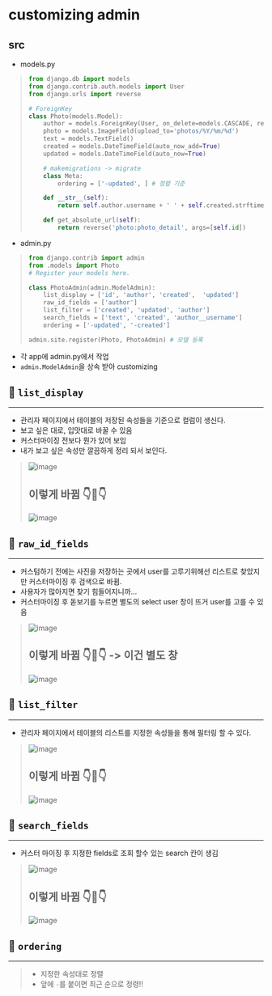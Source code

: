 # customizing admin

## src
- models.py
> ```python
> from django.db import models
> from django.contrib.auth.models import User
> from django.urls import reverse 
> 
> # ForeignKey
> class Photo(models.Model):
>     author = models.ForeignKey(User, on_delete=models.CASCADE, related_name='user_photos')
>     photo = models.ImageField(upload_to='photos/%Y/%m/%d')
>     text = models.TextField()
>     created = models.DateTimeField(auto_now_add=True)
>     updated = models.DateTimeField(auto_now=True)
> 
>     # makemigrations -> migrate
>     class Meta:
>         ordering = ['-updated', ] # 정렬 기준
> 
>     def __str__(self):
>         return self.author.username + ' ' + self.created.strftime('%Y-%m-%d %H:%M:%S')
> 
>     def get_absolute_url(self):
>         return reverse('photo:photo_detail', args=[self.id])
> ```
- admin.py
> ```python
> from django.contrib import admin
> from .models import Photo
> # Register your models here.
> 
> class PhotoAdmin(admin.ModelAdmin):
>     list_display = ['id', 'author', 'created',  'updated']
>     raw_id_fields = ['author']
>     list_filter = ['created', 'updated', 'author']
>     search_fields = ['text', 'created', 'author__username']
>     ordering = ['-updated', '-created']
> 
> admin.site.register(Photo, PhotoAdmin) # 모델 등록
> ```
- 각 app에 admin.py에서 작업
- `admin.ModelAdmin`을 상속 받아 customizing

## 📌 `list_display`
-------------------------
- 관리자 페이지에서 테이블의 저장된 속성들을 기준으로 컬럼이 생신다.
- 보고 싶은 대로, 입맛대로 바꿀 수 있음
- 커스터마이징 전보다 뭔가 있어 보임
- 내가 보고 싶은 속성만 깔끔하게 정리 되서 보인다.

> ![image](https://user-images.githubusercontent.com/77317312/129652008-372d3b11-91df-40aa-92a8-24c48cad2d45.png)
> ## 이렇게 바뀜 👇🔻👇
> ![image](https://user-images.githubusercontent.com/77317312/129652072-ce6fc5e4-3c7d-4a57-a2d7-44a0ef788dce.png)

## 📌 `raw_id_fields`
-------------------------
- 커스텀하기 전에는 사진을 저장하는 곳에서 user를 고루기위해선 리스트로 찾았지만 커스터마이징 후 검색으로 바뀜.
- 사용자가 많아지면 찾기 힘들어지니까...
- 커스터마이징 후 돋보기를 누르면 별도의 select user 창이 뜨거 user를 고를 수 있음

> ![image](https://user-images.githubusercontent.com/77317312/129652697-62a6747c-22f4-4b5e-9828-f435e50042d6.png)
> ## 이렇게 바뀜 👇🔻👇 -> 이건 별도 창
> ![image](https://user-images.githubusercontent.com/77317312/129653233-97a876cb-c092-47b6-9779-3aa63befe51b.png)

## 📌 `list_filter`
----------------------
- 관리자 페이지에서 테이블의 리스트를 지정한 속성들을 통해 필터링 할 수 있다.

> ![image](https://user-images.githubusercontent.com/77317312/129653651-5a92f85a-e62d-4940-804a-bb6d0eeefe85.png)
> ## 이렇게 바뀜 👇🔻👇
> ![image](https://user-images.githubusercontent.com/77317312/129653733-68ef5c28-4b65-417f-91ea-addc87e4ca17.png)

## 📌 `search_fields`
-----------------------
- 커스터 마이징 후 지정한 fields로 조회 할수 있는 search 칸이 생김

> ![image](https://user-images.githubusercontent.com/77317312/129654830-da009822-c886-4fab-aca4-f2cb922a8bc7.png)
> ## 이렇게 바뀜 👇🔻👇
> ![image](https://user-images.githubusercontent.com/77317312/129655044-1644125e-93fb-4f1a-b2fb-9583ac621f24.png)

## 📌 `ordering`
--------------------
> - 지정한 속성대로 정렬
> - 앞에 `-`를 붙이면 최근 순으로 정령!!
